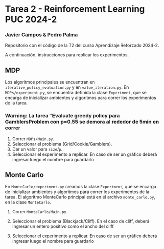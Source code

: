 # Tarea 2 - Reinforcement Learning PUC 2024-2
### Javier Campos & Pedro Palma

Repositorio con el código de la T2 del curso Aprendizaje Reforzado 2024-2.

A continuación, instrucciones para replicar los experimentos.

## MDP
Los algoritmos principales se encuentran en `iterative_policy_evaluation.py` y en `value_iteration.py`. En `MDPs/experiment.py`, se encuentra definida la clase `Experiment`, que se encarga de inicializar ambientes y algoritmos para correr los experimentos de la tarea.
### Warning: La tarea "Evaluate greedy policy para GamblersProblem con p=0.55 se demora al rededor de 5min en correr
1. Correr `MDPs/Main.py`.
2. Seleccionar el problema (Grid/Cookie/Gamblers). 
3. Dar un valor para `size`/`p`.
4. Seleccionar el experimento a replicar.
En caso de ser un gráfico deberá ingresar luego el nombre para guardarlo

## Monte Carlo
En `MonteCarlo/experiment.py` creamos la clase `Experiment`, que se encarga de inicializar ambientes y algoritmos para correr los experimentos de la tarea. El algoritmo MonteCarlo principal está en el archivo `monte_carlo.py`, en la clase `MonteCarlo`.

1. Correr `MonteCarlo/Main.py`.
2. Seleccionar el problema (Blackjack/Cliff). En el caso de cliff, deberá ingresar un entero positivo como el ancho del cliff.

3. Seleccionar el experimento a replicar.
En caso de ser un gráfico deberá ingresar luego el nombre para guardarlo

